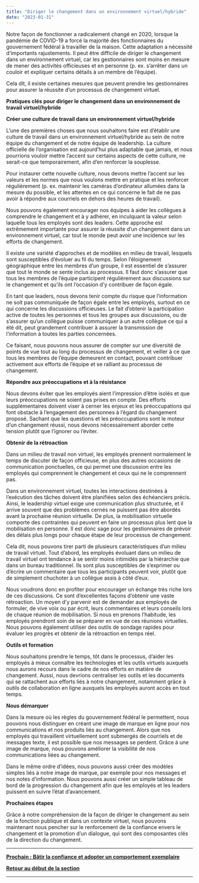 ```yaml
---
title: "Diriger le changement dans un environnement virtuel/hybride"
date: "2023-01-31"
---
```


Notre façon de fonctionner a radicalement changé en 2020, lorsque la pandémie de COVID-19 a forcé la majorité des fonctionnaires du gouvernement fédéral à travailler de la maison. Cette adaptation a nécessité d’importants rajustements. Il peut être difficile de diriger le changement dans un environnement virtuel, car les gestionnaires sont moins en mesure de mener des activités officieuses et en personne (p. ex. s’arrêter dans un couloir et expliquer certains détails à un membre de l’équipe).

Cela dit, il existe certaines mesures que peuvent prendre les gestionnaires pour assurer la réussite d’un processus de changement virtuel.

**Pratiques clés pour diriger le changement dans un environnement de travail virtuel/hybride**

**Créer une culture de travail dans un environnement virtuel/hybride**

L’une des premières choses que nous souhaitons faire est d’établir une culture de travail dans un environnement virtuel/hybride au sein de notre équipe du changement et de notre équipe de leadership. La culture officielle de l’organisation est aujourd’hui plus adaptable que jamais, et nous pourrions vouloir mettre l’accent sur certains aspects de cette culture, ne serait-ce que temporairement, afin d’en renforcer la souplesse.

Pour instaurer cette nouvelle culture, nous devons mettre l’accent sur les valeurs et les normes que nous voulons mettre en pratique et les renforcer régulièrement (p. ex. maintenir les caméras d’ordinateur allumées dans la mesure du possible, et les attentes en ce qui concerne le fait de ne pas avoir à répondre aux courriels en dehors des heures de travail).

Nous pouvons également encourager nos équipes à aider les collègues à comprendre le changement et à y adhérer, en inculquant la valeur selon laquelle tous les employés sont des leaders. Cette approche est extrêmement importante pour assurer la réussite d’un changement dans un environnement virtuel, car tout le monde peut avoir une incidence sur les efforts de changement.

Il existe une variété d’approches et de modèles en milieu de travail, lesquels sont susceptibles d’évoluer au fil du temps. Selon l’éloignement géographique entre les membres d’un groupe, il est essentiel de s’assurer que tout le monde se sente inclus au processus. Il faut donc s’assurer que tous les membres de l’équipe participent régulièrement aux discussions sur le changement et qu’ils ont l’occasion d’y contribuer de façon égale.

En tant que leaders, nous devons tenir compte du risque que l’information ne soit pas communiquée de façon égale entre les employés, surtout en ce qui concerne les discussions officieuses. Le fait d’obtenir la participation active de toutes les personnes et tous les groupes aux discussions, ou de s’assurer qu’un collègue puisse communiquer à un autre collègue ce qui a été dit, peut grandement contribuer à assurer la transmission de l’information à toutes les parties concernées.

Ce faisant, nous pouvons nous assurer de compter sur une diversité de points de vue tout au long du processus de changement, et veiller à ce que tous les membres de l’équipe demeurent en contact, pouvant contribuer activement aux efforts de l’équipe et se ralliant au processus de changement.

**Répondre aux préoccupations et à la résistance**

Nous devons éviter que les employés aient l’impression d’être isolés et que leurs préoccupations ne soient pas prises en compte. Des efforts supplémentaires doivent viser à cerner les enjeux et les préoccupations qui font obstacle à l’engagement des personnes à l’égard du changement proposé. Sachant que les questions et les préoccupations sont le moteur d’un changement réussi, nous devons nécessairement aborder cette tension plutôt que l’ignorer ou l’éviter.

**Obtenir de la rétroaction**

Dans un milieu de travail non virtuel, les employés prennent normalement le temps de discuter de façon officieuse, en plus des autres occasions de communication ponctuelles, ce qui permet une discussion entre les employés qui comprennent le changement et ceux qui ne le comprennent pas.

Dans un environnement virtuel, toutes les interactions destinées à l’exécution des tâches doivent être planifiées selon des échéanciers précis. Ainsi, le leadership virtuel exige une communication plus structurée, et il arrive souvent que des problèmes cernés ne puissent pas être abordés avant la prochaine réunion virtuelle. De plus, la mobilisation virtuelle comporte des contraintes qui peuvent en faire un processus plus lent que la mobilisation en personne. Il est donc sage pour les gestionnaires de prévoir des délais plus longs pour chaque étape de leur processus de changement.

Cela dit, nous pouvons tirer parti de plusieurs caractéristiques d’un milieu de travail virtuel. Tout d’abord, les employés évoluant dans un milieu de travail virtuel ont tendance à se sentir moins intimidés par la hiérarchie que dans un bureau traditionnel. Ils sont plus susceptibles de s’exprimer ou d’écrire un commentaire que tous les participants peuvent voir, plutôt que de simplement chuchoter à un collègue assis à côté d’eux.

Nous voudrons donc en profiter pour encourager un échange très riche lors de ces discussions. Ce sont d’excellentes façons d’obtenir une vaste rétroaction. Un moyen d’y parvenir est de demander aux employés de formuler, de vive voix ou par écrit, leurs commentaires et leurs conseils lors de chaque réunion de mobilisation. Si nous en prenons l’habitude, les employés prendront soin de se préparer en vue de ces réunions virtuelles. Nous pouvons également utiliser des outils de sondage rapides pour évaluer les progrès et obtenir de la rétroaction en temps réel.

**Outils et formation**

Nous souhaitons prendre le temps, tôt dans le processus, d’aider les employés à mieux connaître les technologies et les outils virtuels auxquels nous aurons recours dans le cadre de nos efforts en matière de changement. Aussi, nous devrions centraliser les outils et les documents qui se rattachent aux efforts liés à notre changement, notamment grâce à outils de collaboration en ligne auxquels les employés auront accès en tout temps.

**Nous démarquer**

Dans la mesure où les règles du gouvernement fédéral le permettent, nous pouvons nous distinguer en créant une image de marque en ligne pour nos communications et nos produits liés au changement. Alors que nos employés qui travaillent virtuellement sont submergés de courriels et de messages texte, il est possible que nos messages se perdent. Grâce à une image de marque, nous pouvons améliorer la visibilité de nos communications liées au changement.

Dans le même ordre d’idées, nous pouvons aussi créer des modèles simples liés à notre image de marque, par exemple pour nos messages et nos notes d’information. Nous pouvons aussi créer un simple tableau de bord de la progression du changement afin que les employés et les leaders puissent en suivre l’état d’avancement.

**Prochaines étapes**

Grâce à notre compréhension de la façon de diriger le changement au sein de la fonction publique et dans un contexte virtuel, nous pouvons maintenant nous pencher sur le renforcement de la confiance envers le changement et la promotion d’un dialogue, qui sont des composantes clés de la direction du changement.

* * *

[****Prochain :** Bâtir la confiance et adopter un comportement exemplaire**](/framework-for-leading-change/batir-la-confiance-et-adopter-un-comportement-exemplaire/)

[**Retour au début de la section**](/framework-for-leading-change/naviguer-dans-le-monde-du-changement/)

* * *
